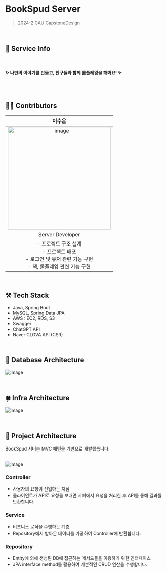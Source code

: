 # BookSpud Server
> 2024-2 CAU CapstoneDesign
<br/>


## 🐥 Service Info



<br/>

#### ✨ 나만의 이야기를 만들고, 친구들과 함께 롤플레잉을 해봐요! ✨

<br/>



<br/>

## 👩‍💻 Contributors

| 이수은 |
|:--:|
|<img width="325" alt="image" src="https://github.com/24-2-CapstoneDesign/Back_Spring/assets/80567210/55cd2230-cfda-46f5-892a-8e2908b3c5c1" />|
|Server Developer|
|- 프로젝트 구조 설계 <br/>- 프로젝트 배포 <br/>- 로그인 및 유저 관련 기능 구현 <br/>- 책, 롤플레잉 관련 기능 구현|

<br/>


## ⚒️ Tech Stack
- Java, Spring Boot
- MySQL, Spring Data JPA
- AWS : EC2, RDS, S3
- Swagger
- ChatGPT API
- Naver CLOVA API (CSR)

<br/>


## 🌻 Database Architecture

![image](https://github.com/user-attachments/assets/8ee41572-feeb-4d86-81d0-eb99bb066e4a)


<br/>


## 🍀 Infra Architecture

![image](https://github.com/user-attachments/assets/e30ec1f3-9a98-47f5-9ecf-edf0e11a95aa)

<br/>

## 📝 Project Architecture

BookSpud 서버는 MVC 패턴을 기반으로 개발했습니다.
<br/><br/>

![image](https://github.com/24-2-CapstoneDesign/Back_Spring/assets/80567210/c9a04da8-8cab-48ee-89a7-e72496e512fb)


### Controller
- 사용자의 요청이 진입하는 지점
- 클라이언트가 API로 요청을 보내면 서버에서 요청을 처리한 후 API를 통해 결과를 반환합니다.

### Service
- 비즈니스 로직을 수행하는 계층
- Repository에서 받아온 데이터를 가공하여 Controller에 반환합니다.

### Repository
- Entity에 의해 생성된 DB에 접근하는 메서드들을 이용하기 위한 인터페이스
- JPA interface method를 활용하여 기본적인 CRUD 연산을 수행합니다.

<br/>
